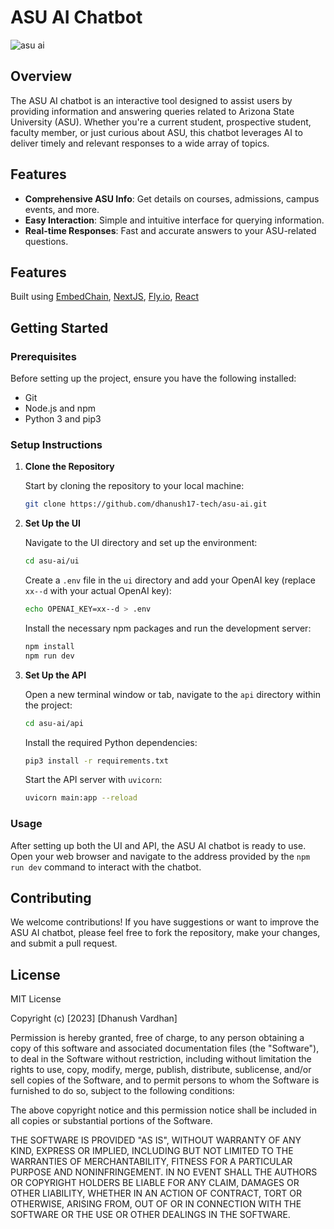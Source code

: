 # ASU AI Chatbot
![asu ai](https://dhanush.wtf/media/semu1fgsxxb.png)

## Overview

The ASU AI chatbot is an interactive tool designed to assist users by providing information and answering queries related to Arizona State University (ASU). Whether you're a current student, prospective student, faculty member, or just curious about ASU, this chatbot leverages AI to deliver timely and relevant responses to a wide array of topics.

## Features

- **Comprehensive ASU Info**: Get details on courses, admissions, campus events, and more.
- **Easy Interaction**: Simple and intuitive interface for querying information.
- **Real-time Responses**: Fast and accurate answers to your ASU-related questions.

## Features

Built using [EmbedChain](embedchain.ai), [NextJS](nextjs.org), [Fly.io](fly.io), [React](react.dev)

## Getting Started

### Prerequisites

Before setting up the project, ensure you have the following installed:
- Git
- Node.js and npm
- Python 3 and pip3

### Setup Instructions

1. **Clone the Repository**

    Start by cloning the repository to your local machine:

    ```bash
    git clone https://github.com/dhanush17-tech/asu-ai.git
    ```

2. **Set Up the UI**

    Navigate to the UI directory and set up the environment:

    ```bash
    cd asu-ai/ui
    ```

    Create a `.env` file in the `ui` directory and add your OpenAI key (replace `xx--d` with your actual OpenAI key):

    ```bash
    echo OPENAI_KEY=xx--d > .env
    ```

    Install the necessary npm packages and run the development server:

    ```bash
    npm install
    npm run dev
    ```

3. **Set Up the API**

    Open a new terminal window or tab, navigate to the `api` directory within the project:

    ```bash
    cd asu-ai/api
    ```

    Install the required Python dependencies:

    ```bash
    pip3 install -r requirements.txt
    ```

    Start the API server with `uvicorn`:

    ```bash
    uvicorn main:app --reload
    ```

### Usage

After setting up both the UI and API, the ASU AI chatbot is ready to use. Open your web browser and navigate to the address provided by the `npm run dev` command to interact with the chatbot.

## Contributing

We welcome contributions! If you have suggestions or want to improve the ASU AI chatbot, please feel free to fork the repository, make your changes, and submit a pull request.

## License
MIT License

Copyright (c) [2023] [Dhanush Vardhan]

Permission is hereby granted, free of charge, to any person obtaining a copy
of this software and associated documentation files (the "Software"), to deal
in the Software without restriction, including without limitation the rights
to use, copy, modify, merge, publish, distribute, sublicense, and/or sell
copies of the Software, and to permit persons to whom the Software is
furnished to do so, subject to the following conditions:

The above copyright notice and this permission notice shall be included in all
copies or substantial portions of the Software.

THE SOFTWARE IS PROVIDED "AS IS", WITHOUT WARRANTY OF ANY KIND, EXPRESS OR
IMPLIED, INCLUDING BUT NOT LIMITED TO THE WARRANTIES OF MERCHANTABILITY,
FITNESS FOR A PARTICULAR PURPOSE AND NONINFRINGEMENT. IN NO EVENT SHALL THE
AUTHORS OR COPYRIGHT HOLDERS BE LIABLE FOR ANY CLAIM, DAMAGES OR OTHER
LIABILITY, WHETHER IN AN ACTION OF CONTRACT, TORT OR OTHERWISE, ARISING FROM,
OUT OF OR IN CONNECTION WITH THE SOFTWARE OR THE USE OR OTHER DEALINGS IN THE
SOFTWARE.